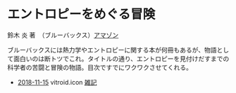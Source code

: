 # エントロピーをめぐる冒険

鈴木 炎 著　（ブルーバックス）[アマゾン](http://amzn.asia/d/7ZnDpTR)



ブルーバックスには熱力学やエントロピーに関する本が何冊もあるが、物語として面白いのは断トツでこれ。タイトルの通り、エントロピーを見付けだすまでの科学者の苦闘と冒険の物語。目次ですでにワクワクさせてくれる。




* [2018-11-15](2018-11-15.md) vitroid.icon [雑記](雑記.md)



